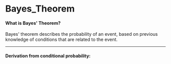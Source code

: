 # Bayes_Theorem

#### What is Bayes' Theorem?
Bayes' theorem describes the probability of an event, based on previous knowledge of conditions that are related to the event.

---

#### Derivation from conditional probability:
